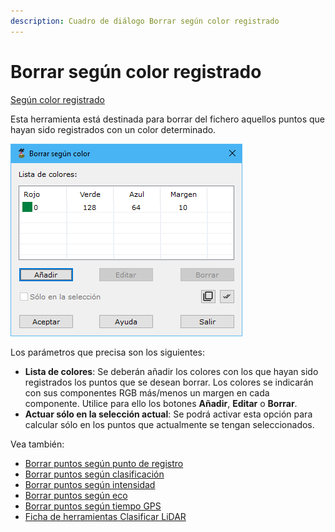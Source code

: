 ```yaml
---
description: Cuadro de diálogo Borrar según color registrado
---
```


# Borrar según color registrado

[Según color registrado](./)

Esta herramienta está destinada para borrar del fichero aquellos puntos que hayan sido registrados con un color determinado.

![Cuadro de di&#xE1;logo Borrar seg&#xFA;n color](../../../.gitbook/assets/image%20%28123%29.png)

Los parámetros que precisa son los siguientes:

* **Lista de colores**: Se deberán añadir los colores con los que hayan sido registrados los puntos que se desean borrar. Los colores se indicarán con sus componentes RGB más/menos un margen en cada componente. Utilice para ello los botones **Añadir**, **Editar** o **Borrar**.
* **Actuar sólo en la selección actual**: Se podrá activar esta opción para calcular sólo en los puntos que actualmente se tengan seleccionados.

Vea también:

* [Borrar puntos según punto de registro](../segun-punto-de-registro/borrar-segun-punto-de-registro.md)
* [Borrar puntos según clasificación](../segun-clasificacion-lidar/borrar-segun-clasificacion.md)
* [Borrar puntos según intensidad](../segun-intensidad/borrar-segun-intensidad.md)
* [Borrar puntos según eco](../segun-eco-lidar/borrar-segun-eco.md)
* [Borrar puntos según tiempo GPS](../segun-tiempo-gps/borrar-segun-tiempo-gps.md)
* [Ficha de herramientas Clasificar LiDAR](../../fichas-de-herramientas/ficha-de-herramientas-clasificar-lidar.md)

